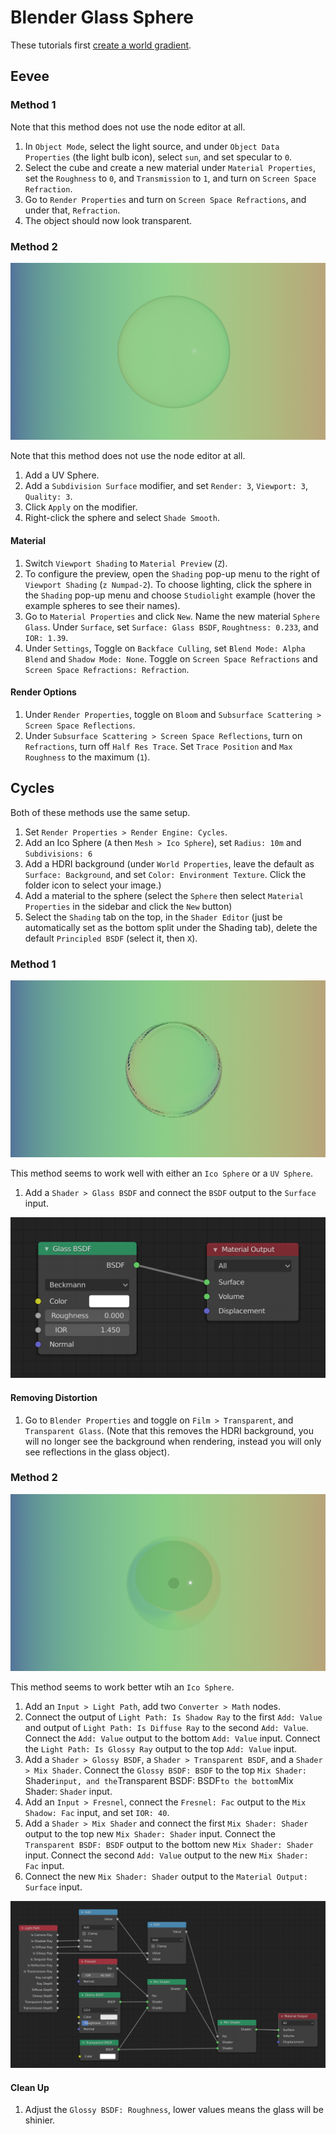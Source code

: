 # Blender Glass Sphere

These tutorials first [create a world gradient](blender-gradient-background.md).

## Eevee

### Method 1

Note that this method does not use the node editor at all.

1. In `Object Mode`, select the light source, and under `Object Data Properties` (the light bulb icon), select `sun`, and set specular to `0`.
2. Select the cube and create a new material under `Material Properties`, set the `Roughness` to `0`, and `Transmission` to `1`, and turn on `Screen Space Refraction`.
3. Go to `Render Properties` and turn on `Screen Space Refractions`, and under that, `Refraction`.
4. The object should now look transparent.

### Method 2

![Glass 1](assets/blender-glass-eevee-1.png)

Note that this method does not use the node editor at all.

1. Add a UV Sphere.
2. Add a `Subdivision Surface` modifier, and set `Render: 3`, `Viewport: 3`, `Quality: 3`.
3. Click `Apply` on the modifier.
4. Right-click the sphere and select `Shade Smooth`.

#### Material

1. Switch `Viewport Shading` to `Material Preview` (`Z`).
2. To configure the preview, open the `Shading` pop-up menu to the right of `Viewport Shading` (`z Numpad-2`). To choose lighting, click the sphere in the `Shading` pop-up menu and choose `Studiolight` example (hover the example spheres to see their names).
3. Go to `Material Properties` and click `New`. Name the new material `Sphere Glass`. Under `Surface`, set `Surface: Glass BSDF`, `Roughtness: 0.233`, and `IOR: 1.39`.
4. Under `Settings`, Toggle on `Backface Culling`, set `Blend Mode: Alpha Blend` and `Shadow Mode: None`. Toggle on `Screen Space Refractions` and `Screen Space Refractions: Refraction`.

#### Render Options

1. Under `Render Properties`, toggle on `Bloom` and `Subsurface Scattering > Screen Space Reflections`.
2. Under `Subsurface Scattering > Screen Space Reflections`, turn on `Refractions`, turn off `Half Res Trace`. Set `Trace Position` and `Max Roughness` to the maximum (`1`).

## Cycles

Both of these methods use the same setup.

1. Set `Render Properties > Render Engine: Cycles`.
2. Add an Ico Sphere (`A` then `Mesh > Ico Sphere`), set `Radius: 10m` and `Subdivisions: 6`
3. Add a HDRI background (under `World Properties`, leave the default as `Surface: Background`, and set `Color: Environment Texture`. Click the folder icon to select your image.)
4. Add a material to the sphere (select the `Sphere` then select `Material Properties` in the sidebar and click the `New` button)
5. Select the `Shading` tab on the top, in the `Shader Editor` (just be automatically set as the bottom split under the Shading tab), delete the default `Principled BSDF` (select it, then `X`).

### Method 1

![Glass 1](assets/blender-glass-cycles-1.png)

This method seems to work well with either an `Ico Sphere` or a `UV Sphere`.

1. Add a `Shader > Glass BSDF` and connect the `BSDF` output to the `Surface` input.

[![Glass 1 Nodes](assets/blender-glass-cycles-1-nodes.png)]((assets/blender-glass-cycles-1-nodes.png))

#### Removing Distortion

1. Go to `Blender Properties` and toggle on `Film > Transparent`, and `Transparent Glass`. (Note that this removes the HDRI background, you will no longer see the background when rendering, instead you will only see reflections in the glass object).

### Method 2

[![Glass 2 Nodes](assets/blender-glass-cycles-2.png)]((assets/blender-glass-cycles-1.png))

This method seems to work better wtih an `Ico Sphere`.

1. Add an `Input > Light Path`, add two `Converter > Math` nodes.
2. Connect the output of `Light Path: Is Shadow Ray` to the first `Add: Value` and output of `Light Path: Is Diffuse Ray` to the second `Add: Value`. Connect the `Add: Value` output to the bottom `Add: Value` input. Connect the `Light Path: Is Glossy Ray` output to the top `Add: Value` input.
3. Add a `Shader > Glossy BSDF`, a `Shader > Transparent BSDF`, and a `Shader > Mix Shader`. Connect the `Glossy BSDF: BSDF` to the top `Mix Shader: `Shader` input, and the `Transparent BSDF: BSDF` to the bottom `Mix Shader: `Shader` input.
4. Add an `Input > Fresnel`, connect the `Fresnel: Fac` output to the `Mix Shadow: Fac` input, and set `IOR: 40`.
5. Add a `Shader > Mix Shader` and connect the first `Mix Shader: Shader` output to the top new `Mix Shader: Shader` input. Connect the `Transparent BSDF: BSDF` output to the bottom new `Mix Shader: Shader` input. Connect the second `Add: Value` output to the new `Mix Shader: Fac` input.
6. Connect the new `Mix Shader: Shader` output to the `Material Output: Surface` input.

[![Glass 2 Nodes](assets/blender-glass-cycles-2-nodes.png)]((assets/blender-glass-cycles-2-nodes.png))

#### Clean Up

1. Adjust the `Glossy BSDF: Roughness`, lower values means the glass will be shinier.
